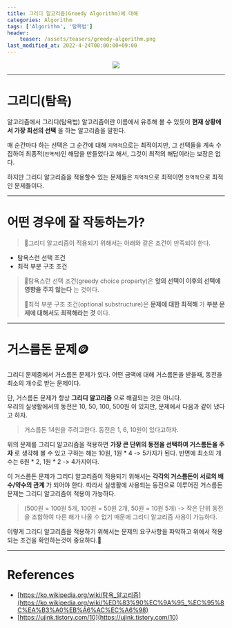 ```yaml
---
title: 그리디 알고리즘(Greedy Algorithm)에 대해
categories: Algorithm
tags: ['Algorithm', '탐욕법']
header:
    teaser: /assets/teasers/greedy-algorithm.png
last_modified_at: 2022-4-24T00:00:00+09:00
---
```

<p align="center"><img src="https://user-images.githubusercontent.com/63226023/164942840-d52e6623-5973-4c16-99ef-3da83ce1e9ab.png"></p>

- - -
# 그리디(탐욕)
알고리즘에서 그리디(탐욕법) 알고리즘이란 이름에서 유추해 볼 수 있듯이 __현재 상황에서 가장 최선의 선택__ 을 하는 알고리즘을 말한다.

매 순간마다 하는 선택은 그 순간에 대해 `지역적`으로는 최적이지만, 그 선택들을 계속 수집하여 최종적(`전역적`)인 해답을 만들었다고 해서, 그것이 최적의 해답이라는 보장은 없다. 

하지만 그리디 알고리즘을 적용할수 있는 문제들은 `지역적`으로 최적이면 `전역적`으로 최적인 문제들이다. 
- - -

# 어떤 경우에 잘 작동하는가?
> 🎯그리디 알고리즘이 적용되기 위해서는 아래와 같은 조건이 만족되야 한다.

- 탐욕스런 선택 조건
- 최적 부분 구조 조건

> 📍탐욕스런 선택 조건(greedy choice property)은 __앞의 선택이 이후의 선택에 영향을 주지 않는다__ 는 것이다.
>
> 📍최적 부분 구조 조건(optional substructure)은 __문제에 대한 최적해__ 가 __부분 문제에 대해서도 최적해라는 것__ 이다.

- - -
# 거스름돈 문제🪙
그리디 문제중에서 거스름돈 문제가 있다. 어떤 금액에 대해 거스름돈을 받을때, 동전을 최소의 개수로 받는 문제이다.

단, 거스름돈 문제가 항상 __그리디 알고리즘__ 으로 해결되는 것은 아니다.   
우리의 실생활에서의 동전은 10, 50, 100, 500원 이 있지만, 문제에서 다음과 같이 냈다고 하자.

> 거스름돈 14원을 주려고한다. 동전은 1, 6, 10원이 있다고하자.

위의 문제를 그리디 알고리즘을 적용하면 __가장 큰 단위의 동전을 선택하여 거스롬든을 주자__ 로 생각해 볼 수 있고 구하는 해는 10원, 1원 * 4 -> 5가지가 된다. 반면에 최소의 개수는 6원 * 2, 1원 * 2 -> 4가지이다.

이 거스름돈 문제가 그리디 알고리즘이 적용되기 위해서는 __각각의 거스름돈이 서로의 배수/약수의 관계__ 가 되어야 한다. 따라서 실생활에 사용되는 동전으로 이루어진 거스름돈 문제는 그리디 알고리즘이 적용이 가능하다.

> (500원 = 100원 5개, 100원 = 50원 2개, 50원 = 10원 5개) -> 작은 단위 동전을 조합하여 다른 해가 나올 수 없기 때문에 그리디 알고리즘 사용이 가능하다.

이렇게 그리디 알고리즘을 적용하기 위해서는 문제의 요구사항을 파악하고 위에서 적용되는 조건을 확인하는것이 중요하다.🤔
- - -
# References

- [https://ko.wikipedia.org/wiki/탐욕_알고리즘](https://ko.wikipedia.org/wiki/%ED%83%90%EC%9A%95_%EC%95%8C%EA%B3%A0%EB%A6%AC%EC%A6%98)
- [https://ujink.tistory.com/10](https://ujink.tistory.com/10)